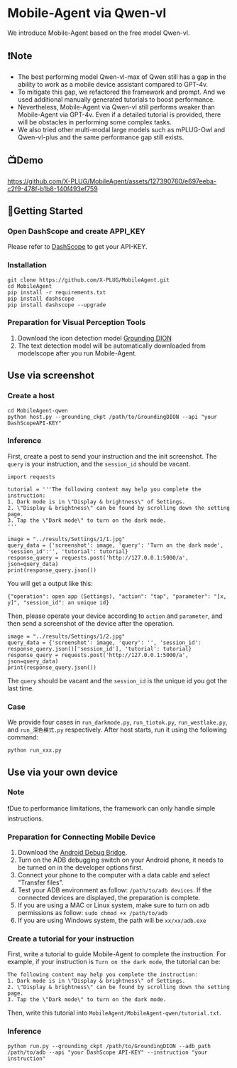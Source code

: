 # Mobile-Agent via Qwen-vl
We introduce Mobile-Agent based on the free model Qwen-vl. 

## ❗Note
 - The best performing model Qwen-vl-max of Qwen still has a gap in the ability to work as a mobile device assistant compared to GPT-4v.
 - To mitigate this gap, we refactored the framework and prompt. And we used additional manually generated tutorials to boost performance.
 - Nevertheless, Mobile-Agent via Qwen-vl still performs weaker than Mobile-Agent via GPT-4v. Even if a detailed tutorial is provided, there will be obstacles in performing some complex tasks.
 - We also tried other multi-modal large models such as mPLUG-Owl and Qwen-vl-plus and the same performance gap still exists.
 
## 📺Demo
https://github.com/X-PLUG/MobileAgent/assets/127390760/e697eeba-c2f9-478f-b1b8-140f493ef759

## 🔧Getting Started
### Open DashScope and create APPI_KEY
Please refer to [DashScope](https://help.aliyun.com/zh/dashscope/developer-reference/activate-dashscope-and-create-an-api-key) to get your API-KEY.
### Installation
```
git clone https://github.com/X-PLUG/MobileAgent.git
cd MobileAgent
pip install -r requirements.txt
pip install dashscope
pip install dashscope --upgrade
```

### Preparation for Visual Perception Tools
1. Download the icon detection model [Grounding DION](https://github.com/IDEA-Research/GroundingDINO/releases/download/v0.1.0-alpha/groundingdino_swint_ogc.pth)
2. The text detection model will be automatically downloaded from modelscope after you run Mobile-Agent.

## Use via screenshot

### Create a host
```
cd MobileAgent-qwen
python host.py --grounding_ckpt /path/to/GroundingDION --api "your DashScopeAPI-KEY"
```

### Inference

First, create a post to send your instruction and the init screenshot. The ``query`` is your instruction, and the ``session_id`` should be vacant.
```
import requests

tutorial = '''The following content may help you complete the instruction:
1. Dark mode is in \"Display & brightness\" of Settings.
2. \"Display & brightness\" can be found by scrolling down the setting page.
3. Tap the \"Dark mode\" to turn on the dark mode.
'''

image = "../results/Settings/1/1.jpg"
query_data = {'screenshot': image, 'query': 'Turn on the dark mode', 'session_id':'', 'tutorial': tutorial}
response_query = requests.post('http://127.0.0.1:5000/a', json=query_data)
print(response_query.json())
```
You will get a output like this:
```
{"operation": open app (Settings), "action": "tap", "parameter": "[x, y]", "session_id": an unique id}
```
Then, please operate your device according to ``action`` and ``parameter``, and then send a screenshot of the device after the operation.
```
image = "../results/Settings/1/2.jpg"
query_data = {'screenshot': image, 'query': '', 'session_id': response_query.json()['session_id'], 'tutorial': tutorial}
response_query = requests.post('http://127.0.0.1:5000/a', json=query_data)
print(response_query.json())
```
The ``query`` should be vacant and the ``session_id`` is the unique id you got the last time.

### Case
We provide four cases in ``run_darkmode.py``, ``run_tiotok.py``, ``run_westlake.py``, and ``run_深色模式.py`` respectively. After host starts, run it using the following command:
```
python run_xxx.py
```

## Use via your own device

### Note
❗Due to performance limitations, the framework can only handle simple instructions.

### Preparation for Connecting Mobile Device
1. Download the [Android Debug Bridge](https://developer.android.com/tools/releases/platform-tools?hl=en).
2. Turn on the ADB debugging switch on your Android phone, it needs to be turned on in the developer options first.
3. Connect your phone to the computer with a data cable and select "Transfer files".
4. Test your ADB environment as follow: ```/path/to/adb devices```. If the connected devices are displayed, the preparation is complete.
5. If you are using a MAC or Linux system, make sure to turn on adb permissions as follow: ```sudo chmod +x /path/to/adb```
6. If you are using Windows system, the path will be ```xx/xx/adb.exe```

### Create a tutorial for your instruction
First, write a tutorial to guide Mobile-Agent to complete the instruction. For example, if your instruction is ``Turn on the dark mode``, the tutorial can be:
```
The following content may help you complete the instruction:
1. Dark mode is in \"Display & brightness\" of Settings.
2. \"Display & brightness\" can be found by scrolling down the setting page.
3. Tap the \"Dark mode\" to turn on the dark mode.
```
Then, write this tutorial into ``MobileAgent/MobileAgent-qwen/tutorial.txt``.

### Inference
```
python run.py --grounding_ckpt /path/to/GroundingDION --adb_path /path/to/adb --api "your DashScope API-KEY" --instruction "your instruction"
```
